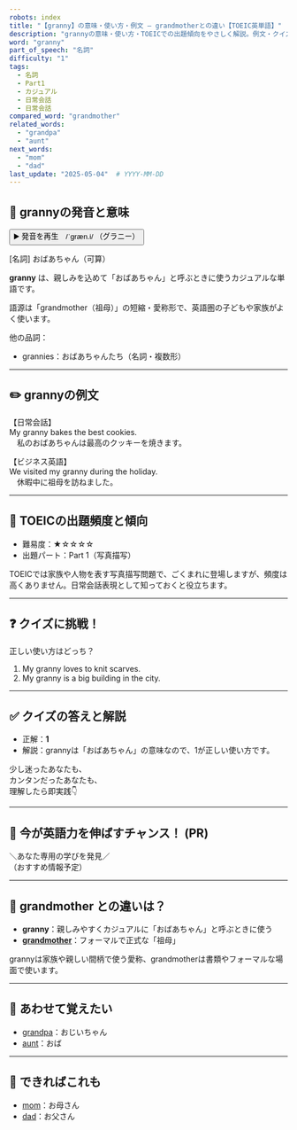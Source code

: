 ```yaml
---
robots: index
title: "【granny】の意味・使い方・例文 ― grandmotherとの違い【TOEIC英単語】"
description: "grannyの意味・使い方・TOEICでの出題傾向をやさしく解説。例文・クイズ付きでgrandmotherとの違いもわかりやすく学べます。"
word: "granny"
part_of_speech: "名詞"
difficulty: "1"
tags:
  - 名詞
  - Part1
  - カジュアル
  - 日常会話
  - 日常会話
compared_word: "grandmother"
related_words:
  - "grandpa"
  - "aunt"
next_words:
  - "mom"
  - "dad"
last_update: "2025-05-04"  # YYYY-MM-DD
---
```


## 🔰 grannyの発音と意味

<button class="play-audio" onclick="playTTS('granny')">
  <span class="play-audio-main">
    ▶️ 発音を再生　/ˈɡræn.i/
  </span>
  <span class="play-audio-sub">
    （グラニー）
  </span>
</button>

[名詞] おばあちゃん（可算）

**granny** は、親しみを込めて「おばあちゃん」と呼ぶときに使うカジュアルな単語です。

語源は「grandmother（祖母）」の短縮・愛称形で、英語圏の子どもや家族がよく使います。

他の品詞：  
- grannies：おばあちゃんたち（名詞・複数形）

---

## ✏️ grannyの例文

【日常会話】  
My granny bakes the best cookies.  
　私のおばあちゃんは最高のクッキーを焼きます。

【ビジネス英語】  
We visited my granny during the holiday.  
　休暇中に祖母を訪ねました。

---

## 🎯 TOEICの出題頻度と傾向

- 難易度：★☆☆☆☆
- 出題パート：Part 1（写真描写）

TOEICでは家族や人物を表す写真描写問題で、ごくまれに登場しますが、頻度は高くありません。日常会話表現として知っておくと役立ちます。

---

## ❓ クイズに挑戦！

正しい使い方はどっち？

1. My granny loves to knit scarves.  
2. My granny is a big building in the city.

---

## ✅ クイズの答えと解説

- 正解：**1**
- 解説：grannyは「おばあちゃん」の意味なので、1が正しい使い方です。

少し迷ったあなたも、  
カンタンだったあなたも、  
理解したら即実践👇️

---

## 🚀 今が英語力を伸ばすチャンス！ (PR)

<div class="info-center">
＼あなた専用の学びを発見／<br>  
（おすすめ情報予定）
</div>

---

## 🤔  grandmother との違いは？

- **granny**：親しみやすくカジュアルに「おばあちゃん」と呼ぶときに使う
- **[grandmother](/word/grandmother/)**：フォーマルで正式な「祖母」

grannyは家族や親しい間柄で使う愛称、grandmotherは書類やフォーマルな場面で使います。

---

## 🧩 あわせて覚えたい

- [grandpa](/word/grandpa/)：おじいちゃん
- [aunt](/word/aunt/)：おば

---

## 📖 できればこれも

- [mom](/word/mom/)：お母さん
- [dad](/word/dad/)：お父さん

<!-- cvid: aid23_bid22 -->
